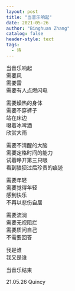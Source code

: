 ```yaml
---
layout: post
title: "当音乐响起"
date: 2021-05-26
author: "Binghuan Zhang"
catalog: false
header-style: text
tags:
  - 诗
---
```


当音乐响起  
需要风  
需要雷  
需要有人点燃闪电  

需要燥热的身体   
需要不穿裤子  
站在床边  
啜着冰啤酒  
欣赏大雨  

需要不清醒的大脑  
需要定格时间的能力  
试着睁开第三只眼  
看到狼狈过后珍贵的痕迹  

需要年轻  
需要觉得年轻  
感到快乐  
不再以悲伤自居  

需要流淌  
需要无视阻拦  
需要质问自己   
不需要回答  

我是谁  
我又是谁  

当音乐结束  

21.05.26 Quincy

